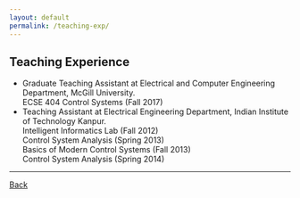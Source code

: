 ```yaml
---
layout: default
permalink: /teaching-exp/
---
```


## Teaching Experience

* Graduate Teaching Assistant at Electrical and Computer Engineering Department, McGill University.  
    ECSE 404 Control Systems (Fall 2017)
* Teaching Assistant at Electrical Engineering Department, Indian Institute of Technology Kanpur.  
    Intelligent Informatics Lab (Fall 2012)  
    Control System Analysis (Spring 2013)  
    Basics of Modern Control Systems (Fall 2013)  
    Control System Analysis (Spring 2014)  

* * * 

[Back](/)
